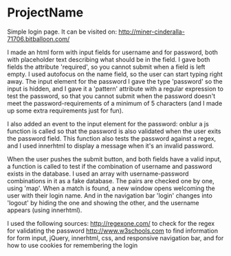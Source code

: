# ProjectName
Simple login page. It can be visited on: http://miner-cinderalla-71706.bitballoon.com/

I made an html form with input fields for username and for password,
both with placeholder text describing what should be in the field.
I gave both fields the attribute 'required', so you cannot submit when a field is
left empty.
I used autofocus on the name field, so the user can start typing right away.
The input element for the password I gave the type 'password' so the input is hidden,
and I gave it a 'pattern' attribute with a regular expression to test the password,
so that you cannot submit when the password doesn't meet the password-requirements of
a minimum of 5 characters (and I made up some extra requirements just for fun).

I also added an event to the input element for the password: onblur a js function
is called so that the password is also validated when the user exits the
password field. This function also tests the password against a regex,
and I used innerhtml to display a message when it's an invalid password.

When the user pushes the submit button, and both fields have a valid input,
a function is called to test if the combination of username and password exists
in the database. I used an array with username-password combinations in it as a
fake database. The pairs are checked one by one, using 'map'.
When a match is found, a new window opens welcoming the user with their login name.
And in the navigation bar 'login' changes into 'logout' by hiding the one and showing the other,
and the username appears (using innerhtml).

I used the following sources:
http://regexone.com/ to check for the regex for validating the password
http://www.w3schools.com  to find information for form input, jQuery, innerhtml,
                          css, and responsive navigation bar,
                          and for how to use cookies for remembering the login
